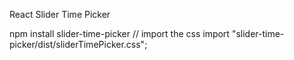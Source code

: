 React Slider Time Picker

npm install slider-time-picker
// import the css
import "slider-time-picker/dist/sliderTimePicker.css";
